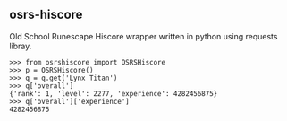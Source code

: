 ## osrs-hiscore

Old School Runescape Hiscore wrapper written in python using requests libray.


```
>>> from osrshiscore import OSRSHiscore
>>> p = OSRSHiscore()
>>> q = q.get('Lynx Titan')
>>> q['overall']
{'rank': 1, 'level': 2277, 'experience': 4282456875}
>>> q['overall']['experience']
4282456875
```
